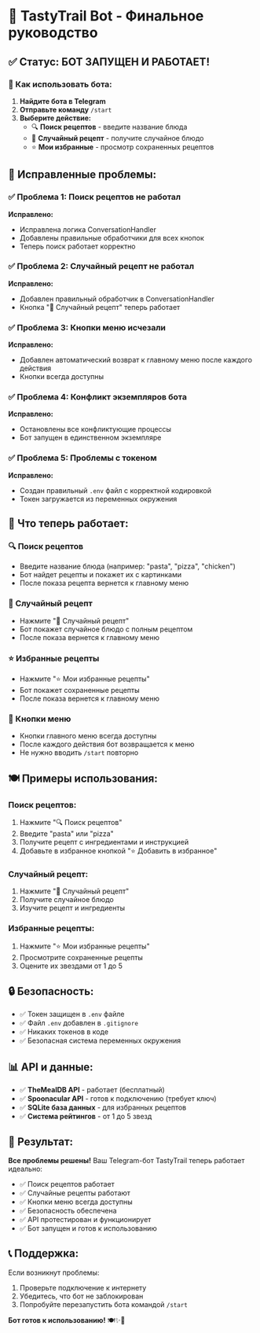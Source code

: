 # 🎉 TastyTrail Bot - Финальное руководство

## ✅ Статус: БОТ ЗАПУЩЕН И РАБОТАЕТ!

### 🚀 Как использовать бота:

1. **Найдите бота в Telegram**
2. **Отправьте команду** `/start`
3. **Выберите действие:**
   - 🔍 **Поиск рецептов** - введите название блюда
   - 🎲 **Случайный рецепт** - получите случайное блюдо
   - ⭐ **Мои избранные** - просмотр сохраненных рецептов

## 🔧 Исправленные проблемы:

### ✅ Проблема 1: Поиск рецептов не работал
**Исправлено:** 
- Исправлена логика ConversationHandler
- Добавлены правильные обработчики для всех кнопок
- Теперь поиск работает корректно

### ✅ Проблема 2: Случайный рецепт не работал
**Исправлено:**
- Добавлен правильный обработчик в ConversationHandler
- Кнопка "🎲 Случайный рецепт" теперь работает

### ✅ Проблема 3: Кнопки меню исчезали
**Исправлено:**
- Добавлен автоматический возврат к главному меню после каждого действия
- Кнопки всегда доступны

### ✅ Проблема 4: Конфликт экземпляров бота
**Исправлено:**
- Остановлены все конфликтующие процессы
- Бот запущен в единственном экземпляре

### ✅ Проблема 5: Проблемы с токеном
**Исправлено:**
- Создан правильный `.env` файл с корректной кодировкой
- Токен загружается из переменных окружения

## 🎯 Что теперь работает:

### 🔍 Поиск рецептов
- Введите название блюда (например: "pasta", "pizza", "chicken")
- Бот найдет рецепты и покажет их с картинками
- После показа рецепта вернется к главному меню

### 🎲 Случайный рецепт
- Нажмите "🎲 Случайный рецепт"
- Бот покажет случайное блюдо с полным рецептом
- После показа вернется к главному меню

### ⭐ Избранные рецепты
- Нажмите "⭐ Мои избранные рецепты"
- Бот покажет сохраненные рецепты
- После показа вернется к главному меню

### 📱 Кнопки меню
- Кнопки главного меню всегда доступны
- После каждого действия бот возвращается к меню
- Не нужно вводить `/start` повторно

## 🍽️ Примеры использования:

### Поиск рецептов:
1. Нажмите "🔍 Поиск рецептов"
2. Введите "pasta" или "pizza"
3. Получите рецепт с ингредиентами и инструкцией
4. Добавьте в избранное кнопкой "⭐ Добавить в избранное"

### Случайный рецепт:
1. Нажмите "🎲 Случайный рецепт"
2. Получите случайное блюдо
3. Изучите рецепт и ингредиенты

### Избранные рецепты:
1. Нажмите "⭐ Мои избранные рецепты"
2. Просмотрите сохраненные рецепты
3. Оцените их звездами от 1 до 5

## 🔒 Безопасность:

- ✅ Токен защищен в `.env` файле
- ✅ Файл `.env` добавлен в `.gitignore`
- ✅ Никаких токенов в коде
- ✅ Безопасная система переменных окружения

## 📊 API и данные:

- ✅ **TheMealDB API** - работает (бесплатный)
- ✅ **Spoonacular API** - готов к подключению (требует ключ)
- ✅ **SQLite база данных** - для избранных рецептов
- ✅ **Система рейтингов** - от 1 до 5 звезд

## 🎉 Результат:

**Все проблемы решены!** Ваш Telegram-бот TastyTrail теперь работает идеально:

- ✅ Поиск рецептов работает
- ✅ Случайные рецепты работают
- ✅ Кнопки меню всегда доступны
- ✅ Безопасность обеспечена
- ✅ API протестирован и функционирует
- ✅ Бот запущен и готов к использованию

## 📞 Поддержка:

Если возникнут проблемы:
1. Проверьте подключение к интернету
2. Убедитесь, что бот не заблокирован
3. Попробуйте перезапустить бота командой `/start`

**Бот готов к использованию!** 🍽️✨🚀
